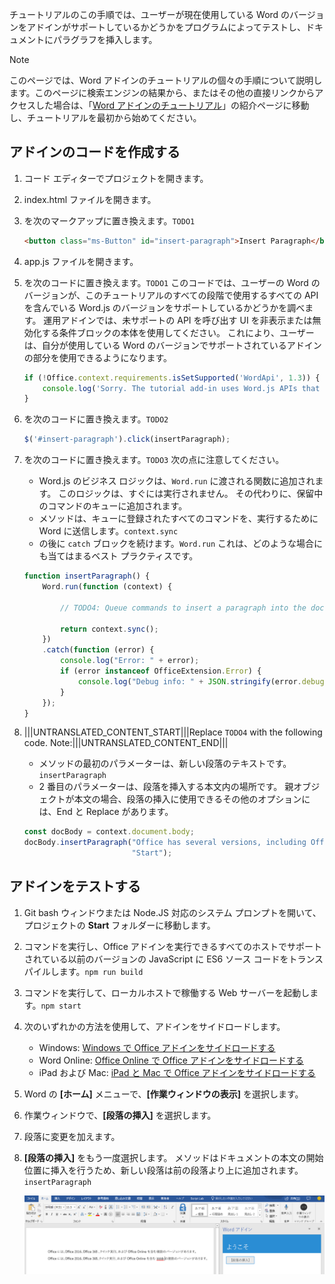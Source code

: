 チュートリアルのこの手順では、ユーザーが現在使用している Word のバージョンをアドインがサポートしているかどうかをプログラムによってテストし、ドキュメントにパラグラフを挿入します。

> [!NOTE]
> このページでは、Word アドインのチュートリアルの個々の手順について説明します。このページに検索エンジンの結果から、またはその他の直接リンクからアクセスした場合は、「[Word アドインのチュートリアル](../tutorials/word-tutorial.yml)」の紹介ページに移動し、チュートリアルを最初から始めてください。

## <a name="code-the-add-in"></a>アドインのコードを作成する

1. コード エディターでプロジェクトを開きます。 
2. index.html ファイルを開きます。
3. を次のマークアップに置き換えます。`TODO1`

    ```html
    <button class="ms-Button" id="insert-paragraph">Insert Paragraph</button>
    ```

4. app.js ファイルを開きます。
5. を次のコードに置き換えます。`TODO1` このコードでは、ユーザーの Word のバージョンが、このチュートリアルのすべての段階で使用するすべての API を含んでいる Word.js のバージョンをサポートしているかどうかを調べます。 運用アドインでは、未サポートの API を呼び出す UI を非表示または無効化する条件ブロックの本体を使用してください。 これにより、ユーザーは、自分が使用している Word のバージョンでサポートされているアドインの部分を使用できるようになります。

    ```js
    if (!Office.context.requirements.isSetSupported('WordApi', 1.3)) {
        console.log('Sorry. The tutorial add-in uses Word.js APIs that are not available in your version of Office.');
    } 
    ```

6. を次のコードに置き換えます。`TODO2`

    ```js
    $('#insert-paragraph').click(insertParagraph);
    ```

7. を次のコードに置き換えます。`TODO3` 次の点に注意してください。
   - Word.js のビジネス ロジックは、`Word.run` に渡される関数に追加されます。 このロジックは、すぐには実行されません。 その代わりに、保留中のコマンドのキューに追加されます。
   - メソッドは、キューに登録されたすべてのコマンドを、実行するために Word に送信します。`context.sync`
   - の後に `catch` ブロックを続けます。`Word.run` これは、どのような場合にも当てはまるベスト プラクティスです。 

    ```js
    function insertParagraph() {
        Word.run(function (context) {
            
            // TODO4: Queue commands to insert a paragraph into the document.

            return context.sync();
        })
        .catch(function (error) {
            console.log("Error: " + error);
            if (error instanceof OfficeExtension.Error) {
                console.log("Debug info: " + JSON.stringify(error.debugInfo));
            }
        });
    }
    ``` 

8. |||UNTRANSLATED_CONTENT_START|||Replace `TODO4` with the following code. Note:|||UNTRANSLATED_CONTENT_END|||
   - メソッドの最初のパラメーターは、新しい段落のテキストです。`insertParagraph`
   - 2 番目のパラメーターは、段落を挿入する本文内の場所です。 親オブジェクトが本文の場合、段落の挿入に使用できるその他のオプションには、End と Replace があります。 

    ```js
    const docBody = context.document.body;
    docBody.insertParagraph("Office has several versions, including Office 2016, Office 365 Click-to-Run, and Office Online.",
                            "Start");   
    ``` 

## <a name="test-the-add-in"></a>アドインをテストする

1. Git bash ウィンドウまたは Node.JS 対応のシステム プロンプトを開いて、プロジェクトの **Start** フォルダーに移動します。
2. コマンドを実行し、Office アドインを実行できるすべてのホストでサポートされている以前のバージョンの JavaScript に ES6 ソース コードをトランスパイルします。`npm run build`
3. コマンドを実行して、ローカルホストで稼働する Web サーバーを起動します。`npm start`   
4. 次のいずれかの方法を使用して、アドインをサイドロードします。
    - Windows: [Windows で Office アドインをサイドロードする](../testing/create-a-network-shared-folder-catalog-for-task-pane-and-content-add-ins.md)
    - Word Online: [Office Online で Office アドインをサイドロードする](../testing/sideload-office-add-ins-for-testing.md#sideload-an-office-add-in-on-office-online)
    - iPad および Mac: [iPad と Mac で Office アドインをサイドロードする](../testing/sideload-an-office-add-in-on-ipad-and-mac.md)
5. Word の **[ホーム]** メニューで、**[作業ウィンドウの表示]** を選択します。
6. 作業ウィンドウで、**[段落の挿入]** を選択します。
7. 段落に変更を加えます。 
8. **[段落の挿入]** をもう一度選択します。 メソッドはドキュメントの本文の開始位置に挿入を行うため、新しい段落は前の段落より上に追加されます。`insertParagraph`

    ![Word のチュートリアル - 段落の挿入](../images/word-tutorial-insert-paragraph.png)
